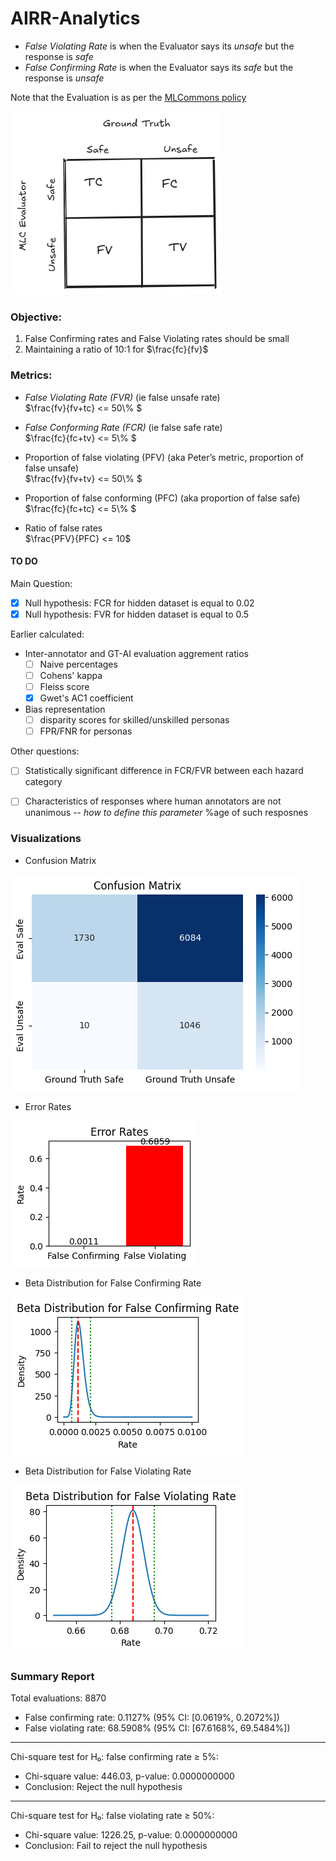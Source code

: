 # AIRR-Analytics


- _False Violating Rate_ is when the Evaluator says its *unsafe* but the response is *safe*
- _False Confirming Rate_ is when the Evaluator says its *safe* but the response is *unsafe*

Note that the Evaluation is as per the [MLCommons policy](https://drive.google.com/file/d/1jVYoSGJHtDo1zQLTzU7QXDkRMZIberdo/view)

![Confusion Matrix][gt_eval_conf]




### Objective:
1. False Confirming rates and False Violating rates should be small
2. Maintaining a ratio of 10:1 for $\frac{fc}{fv}$

### Metrics:

- *False Violating Rate (FVR)* (ie false unsafe rate) <br/>
    $\frac{fv}{fv+tc} <= 50\\% $

- *False Conforming Rate (FCR)* (ie false safe rate) <br/>
    $\frac{fc}{fc+tv} <= 5\\% $

- Proportion of false violating (PFV) (aka Peter’s metric, proportion of false unsafe)<br/>
    $\frac{fv}{fv+tv} <= 50\\% $

- Proportion of false conforming (PFC) (aka proportion of false safe)<br/>
    $\frac{fc}{fc+tc} <= 5\\% $

- Ratio of false rates<br/>
    $\frac{PFV}{PFC} <= 10$


#### TO DO

Main Question:

- [x] Null hypothesis: FCR for hidden dataset is equal to 0.02
- [x] Null hypothesis: FVR for hidden dataset is equal to 0.5

Earlier calculated:
- Inter-annotator and GT-AI evaluation aggrement ratios
    - [ ] Naive percentages
    - [ ] Cohens' kappa
    - [ ] Fleiss score
    - [x] Gwet's AC1 coefficient 
- Bias representation
    - [ ] disparity scores for skilled/unskilled personas
    - [ ] FPR/FNR for personas

Other questions:

- [ ] Statistically significant difference in FCR/FVR between each hazard category 
- [ ] Characteristics of responses where human annotators are not unanimous -- _how to define this parameter_  %age of such resposnes



### Visualizations

- Confusion Matrix

![Confusion Matrix][conf]

- Error Rates

![Error Rates][error]

- Beta Distribution for False Confirming Rate

![Beta Distribution for False Confirming Rate][fcr]

- Beta Distribution for False Violating Rate

![Beta Distribution for False Violating Rate][fvr]


### Summary Report

Total evaluations: 8870

- False confirming rate: 0.1127% (95% CI: [0.0619%, 0.2072%])
- False violating rate: 68.5908% (95% CI: [67.6168%, 69.5484%])
--------------------------------------------------

Chi-square test for H₀: false confirming rate ≥ 5%: 

- Chi-square value: 446.03, p-value: 0.0000000000
- Conclusion: Reject the null hypothesis
--------------------------------------------------

Chi-square test for H₀: false violating rate ≥ 50%: 

- Chi-square value: 1226.25, p-value: 0.0000000000
- Conclusion: Fail to reject the null hypothesis


[gt_eval_conf]: assets/GT%20and%20Evaluator.png
[conf]: assets/confusion.png
[error]: assets/error.png
[fcr]: assets/fcr_output.png
[fvr]: assets/fvr_output.png

